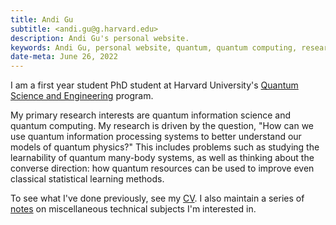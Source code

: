 ```yaml
---
title: Andi Gu
subtitle: <andi.gu@g.harvard.edu>
description: Andi Gu's personal website.
keywords: Andi Gu, personal website, quantum, quantum computing, research
date-meta: June 26, 2022
---
```


I am a first year student PhD student at Harvard University's [Quantum Science and Engineering](https://gsas.harvard.edu/programs-of-study/all/quantum-science-and-engineering) program. 

My primary research interests are quantum information science and quantum computing. My research is driven by the question, "How can we use quantum information processing systems to better understand our models of quantum physics?" This includes problems such as studying the learnability of quantum many-body systems, as well as thinking about the converse direction: how quantum resources can be used to improve even classical statistical learning methods. 

To see what I've done previously, see my [CV](/static/Resume.pdf). I also maintain a series of [notes](/notes) on miscellaneous technical subjects I'm interested in.
